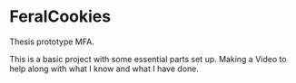 # FeralCookies
Thesis prototype MFA.

This is a basic project with some essential parts set up. Making a Video to help along with what I know and what I have done. 
